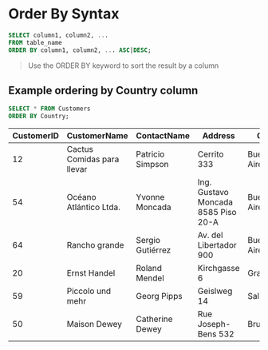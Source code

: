 # Order By Syntax

```sql
SELECT column1, column2, ...
FROM table_name
ORDER BY column1, column2, ... ASC|DESC;
```

> Use the ORDER BY keyword to sort the result by a column

## Example ordering by Country column
```sql
SELECT * FROM Customers
ORDER BY Country;
```
|CustomerID|CustomerName|ContactName|Address|City|PostalCode|Country|
|--|--|--|--|--|--|--|
|12|Cactus Comidas para llevar|Patricio Simpson|Cerrito 333|Buenos Aires|1010|Argentina|
|54|Océano Atlántico Ltda.|Yvonne Moncada|Ing. Gustavo Moncada 8585 Piso 20-A|Buenos Aires|1010|Argentina|
|64|Rancho grande|Sergio Gutiérrez|Av. del Libertador 900|Buenos Aires|1010|Argentina|
|20|Ernst Handel|Roland Mendel|Kirchgasse 6|Graz|8010|Austria|
|59|Piccolo und mehr|Georg Pipps|Geislweg 14|Salzburg|5020|Austria|
|50|Maison Dewey|Catherine Dewey|Rue Joseph-Bens 532|Bruxelles|B-1180|Belgium|